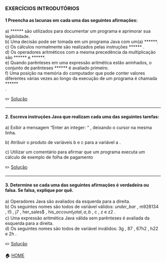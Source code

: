 ### EXERCÍCIOS INTRODUTÓRIOS

#### 1 Preencha as lacunas em cada uma das seguintes afirmações:

a) ****** são utilizados para documentar um programa e aprimorar sua legibilidade.<br>
b) Uma decisão pode ser tomada em um programa Java com um(a) ******.<br>
c) Os cálculos normalmente são realizados pelas instruções ****** .<br>
d) Os operadores aritméticos com a mesma precedência da multiplicação são ****** e ******.<br>
e) Quando parênteses em uma expressão aritmética estão aninhados, o conjunto de parênteses ****** é avaliado primeiro.<br>
f) Uma posição na memória do computador que pode conter valores diferentes várias vezes ao longo da execução de um programa é
chamada ******<br> .

      
 :pencil2: [Solução](https://github.com/Evaldo-comp/Java_Teoria-e-Pratica/blob/master/Exercicios/Solu%C3%A7%C3%A3o_Introdu%C3%A7%C3%A3o/Exe01.md)
 
 ______
 
#### 2. Escreva instruções Java que realizam cada uma das seguintes tarefas:

a) Exibir a mensagem “Enter an integer: “ , deixando o cursor na mesma linha.<br>

b) Atribuir o produto de variáveis b e c para a variável a .<br>

c) Utilizar um comentário para afirmar que um programa executa um cálculo de exemplo de folha de pagamento<br>

:pencil2: [Solução](https://github.com/Evaldo-comp/Java_Teoria-e-Pratica/blob/master/Exercicios/Solu%C3%A7%C3%A3o_Introdu%C3%A7%C3%A3o/Exe02.md)


______

#### 3. Determine se cada uma das seguintes afirmações é verdadeira ou falsa. Se falsa, explique por quê.

a) Operadores Java são avaliados da esquerda para a direita.<br>
b) Os seguintes nomes são todos de variável válidos: _under_bar_ , m928134 , t5 , j7 , her_sales$ , his_$account_total , a , b$ ,
c , z e z2 . <br>
c) Uma expressão aritmética Java válida sem parênteses é avaliada da esquerda para a direita. <br>
d) Os seguintes nomes são todos de variável inválidos: 3g , 87 , 67h2 , h22 e 2h .<br>

:pencil2: [Solução](https://github.com/Evaldo-comp/Java_Teoria-e-Pratica/blob/master/Exercicios/Solu%C3%A7%C3%A3o_Introdu%C3%A7%C3%A3o/Exe03.md)


:house: [HOME](https://github.com/Evaldo-comp/Java_Teoria-e-Pratica)
